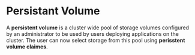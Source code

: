 # Persistant Volume

A __persistent volume__ is a cluster wide pool of storage volumes configured by an administrator to be used by users deploying applications on the cluster. The user can now select storage from this pool using __perisstent volume claimes__.

